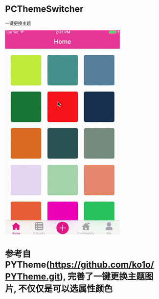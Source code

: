 # PCThemeSwitcher
一键更换主题

<img src="https://github.com/iphone5solo/learngit/raw/master/imagesForPYTheme/PYThemeDemo.gif" width="375">

# 参考自PYTheme(https://github.com/ko1o/PYTheme.git), 完善了一键更换主题图片, 不仅仅是可以选属性颜色
